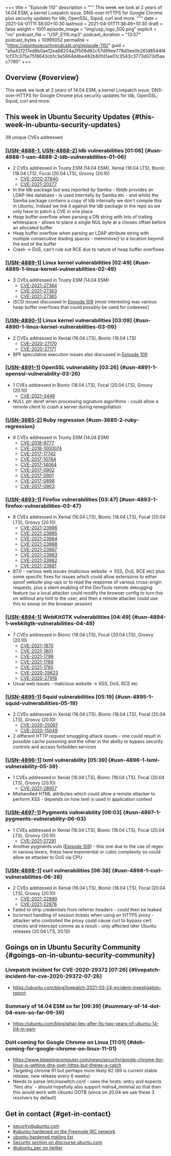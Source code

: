 +++
title = "Episode 110"
description = """
  This week we look at 2 years of 14.04 ESM, a kernel Livepatch issue,
  DNS-over-HTTPS for Google Chrome plus security updates for ldb, OpenSSL,
  Squid, curl and more.
  """
date = 2021-04-01T11:38:00+10:30
lastmod = 2021-04-01T11:38:46+10:30
draft = false
weight = 1001
episode_image = "img/usp_logo_500.png"
explicit = "no"
podcast_file = "USP_E110.mp3"
podcast_duration = "13:57"
podcast_bytes = 10995052
permalink = "https://ubuntusecuritypodcast.org/episode-110/"
guid = "a5a42f217ed6b0ae12ea68204a2f506d92c57d99ee778d0ee0b261d8544f41cf37c375e75f8643cb1c3e5664d4be482b80fd1ae01c3543c3773d073d5aac7760"
+++

## Overview {#overview}

This week we look at 2 years of 14.04 ESM, a kernel Livepatch issue,
DNS-over-HTTPS for Google Chrome plus security updates for ldb, OpenSSL,
Squid, curl and more.


## This week in Ubuntu Security Updates {#this-week-in-ubuntu-security-updates}

38 unique CVEs addressed


### [[USN-4888-1](https://ubuntu.com/security/notices/USN-4888-1), [USN-4888-2](https://ubuntu.com/security/notices/USN-4888-2)] ldb vulnerabilities [01:06] {#usn-4888-1-usn-4888-2-ldb-vulnerabilities-01-06}

-   2 CVEs addressed in Trusty ESM (14.04 ESM), Xenial (16.04 LTS), Bionic (18.04 LTS), Focal (20.04 LTS), Groovy (20.10)
    -   [CVE-2020-27840](https://ubuntu.com/security/CVE-2020-27840) <!-- high -->
    -   [CVE-2021-20277](https://ubuntu.com/security/CVE-2021-20277) <!-- high -->
-   In the ldb package but was reported by Samba - libldb provides an
    LDAP-like database - is used internally by Samba etc - and whilst the
    Samba package contains a copy of ldb internally we don't compile this in
    Ubuntu, instead we link it against the ldb package in the repo so we only
    have to patch a CVE in one place
-   Heap buffer overflow when parsing a DN string with lots of trailing
    whitespace - allows to place a single NUL byte at a chosen offset before
    an allocated buffer
-   Heap buffer overflow when parsing an LDAP attribute string with multiple
    consecutive leading spaces - memmove() to a location beyond the end of
    the buffer
-   Crash -> DoS, can't rule out RCE due to nature of heap buffer overflows


### [[USN-4889-1](https://ubuntu.com/security/notices/USN-4889-1)] Linux kernel vulnerabilities [02:49] {#usn-4889-1-linux-kernel-vulnerabilities-02-49}

-   3 CVEs addressed in Trusty ESM (14.04 ESM)
    -   [CVE-2021-27364](https://ubuntu.com/security/CVE-2021-27364) <!-- medium -->
    -   [CVE-2021-27363](https://ubuntu.com/security/CVE-2021-27363) <!-- medium -->
    -   [CVE-2021-27365](https://ubuntu.com/security/CVE-2021-27365) <!-- high -->
-   iSCSI issues discussed in [Episode 109](https://ubuntusecuritypodcast.org/episode-109/) (most interesting was various heap
    buffer overflows that could possibly be used for codeexec)


### [[USN-4890-1](https://ubuntu.com/security/notices/USN-4890-1)] Linux kernel vulnerabilities [03:09] {#usn-4890-1-linux-kernel-vulnerabilities-03-09}

-   2 CVEs addressed in Xenial (16.04 LTS), Bionic (18.04 LTS)
    -   [CVE-2020-27170](https://ubuntu.com/security/CVE-2020-27170) <!-- high -->
    -   [CVE-2020-27171](https://ubuntu.com/security/CVE-2020-27171) <!-- high -->
-   BPF speculative execution issues also discussed in [Episode 109](https://ubuntusecuritypodcast.org/episode-109/)


### [[USN-4891-1](https://ubuntu.com/security/notices/USN-4891-1)] OpenSSL vulnerability [03:26] {#usn-4891-1-openssl-vulnerability-03-26}

-   1 CVEs addressed in Bionic (18.04 LTS), Focal (20.04 LTS), Groovy (20.10)
    -   [CVE-2021-3449](https://ubuntu.com/security/CVE-2021-3449) <!-- high -->
-   NULL ptr deref when processing signature algorithms - could allow a
    remote client to crash a server during renegotiation


### [[USN-3685-2](https://ubuntu.com/security/notices/USN-3685-2)] Ruby regression {#usn-3685-2-ruby-regression}

-   9 CVEs addressed in Trusty ESM (14.04 ESM)
    -   [CVE-2018-8777](https://ubuntu.com/security/CVE-2018-8777) <!-- low -->
    -   [CVE-2018-1000074](https://ubuntu.com/security/CVE-2018-1000074) <!-- medium -->
    -   [CVE-2017-17742](https://ubuntu.com/security/CVE-2017-17742) <!-- medium -->
    -   [CVE-2017-10784](https://ubuntu.com/security/CVE-2017-10784) <!-- medium -->
    -   [CVE-2017-14064](https://ubuntu.com/security/CVE-2017-14064) <!-- low -->
    -   [CVE-2017-0902](https://ubuntu.com/security/CVE-2017-0902) <!-- medium -->
    -   [CVE-2017-0901](https://ubuntu.com/security/CVE-2017-0901) <!-- medium -->
    -   [CVE-2017-0898](https://ubuntu.com/security/CVE-2017-0898) <!-- medium -->
    -   [CVE-2017-0903](https://ubuntu.com/security/CVE-2017-0903) <!-- medium -->


### [[USN-4893-1](https://ubuntu.com/security/notices/USN-4893-1)] Firefox vulnerabilities [03:47] {#usn-4893-1-firefox-vulnerabilities-03-47}

-   8 CVEs addressed in Xenial (16.04 LTS), Bionic (18.04 LTS), Focal (20.04 LTS), Groovy (20.10)
    -   [CVE-2021-23986](https://ubuntu.com/security/CVE-2021-23986) <!-- medium -->
    -   [CVE-2021-23985](https://ubuntu.com/security/CVE-2021-23985) <!-- low -->
    -   [CVE-2021-23984](https://ubuntu.com/security/CVE-2021-23984) <!-- medium -->
    -   [CVE-2021-23988](https://ubuntu.com/security/CVE-2021-23988) <!-- medium -->
    -   [CVE-2021-23987](https://ubuntu.com/security/CVE-2021-23987) <!-- medium -->
    -   [CVE-2021-23983](https://ubuntu.com/security/CVE-2021-23983) <!-- medium -->
    -   [CVE-2021-23982](https://ubuntu.com/security/CVE-2021-23982) <!-- medium -->
    -   [CVE-2021-23981](https://ubuntu.com/security/CVE-2021-23981) <!-- medium -->
-   87.0 - various web issues (malicious website -> XSS, DoS, RCE etc) plus
    some specific fixes for issues which could allow extensions to either
    spoof website pop-ups or to read the response of various cross-origin
    requests, plus a silent enabling of the DevTools remote debugging feature
    (so a local attacker could modify the browser config to turn this on
    without any hint to the user, and then a remote attacker could use this
    to snoop on the browser session)


### [[USN-4894-1](https://ubuntu.com/security/notices/USN-4894-1)] WebKitGTK vulnerabilities [04:49] {#usn-4894-1-webkitgtk-vulnerabilities-04-49}

-   7 CVEs addressed in Bionic (18.04 LTS), Focal (20.04 LTS), Groovy (20.10)
    -   [CVE-2021-1870](https://ubuntu.com/security/CVE-2021-1870) <!-- medium -->
    -   [CVE-2021-1801](https://ubuntu.com/security/CVE-2021-1801) <!-- medium -->
    -   [CVE-2021-1799](https://ubuntu.com/security/CVE-2021-1799) <!-- medium -->
    -   [CVE-2021-1789](https://ubuntu.com/security/CVE-2021-1789) <!-- medium -->
    -   [CVE-2021-1765](https://ubuntu.com/security/CVE-2021-1765) <!-- medium -->
    -   [CVE-2020-29623](https://ubuntu.com/security/CVE-2020-29623) <!-- medium -->
    -   [CVE-2020-27918](https://ubuntu.com/security/CVE-2020-27918) <!-- medium -->
-   Usual web issues - malicious website -> XSS, DoS, RCE etc


### [[USN-4895-1](https://ubuntu.com/security/notices/USN-4895-1)] Squid vulnerabilities [05:19] {#usn-4895-1-squid-vulnerabilities-05-19}

-   2 CVEs addressed in Xenial (16.04 LTS), Bionic (18.04 LTS), Focal (20.04 LTS), Groovy (20.10)
    -   [CVE-2020-25097](https://ubuntu.com/security/CVE-2020-25097) <!-- medium -->
    -   [CVE-2020-15049](https://ubuntu.com/security/CVE-2020-15049) <!-- low -->
-   2 different HTTP request smuggling attack issues - one could result in
    possible cache poisoning and the other in the ability to bypass security
    controls and access forbidden services


### [[USN-4896-1](https://ubuntu.com/security/notices/USN-4896-1)] lxml vulnerability [05:39] {#usn-4896-1-lxml-vulnerability-05-39}

-   1 CVEs addressed in Xenial (16.04 LTS), Bionic (18.04 LTS), Focal (20.04 LTS), Groovy (20.10)
    -   [CVE-2021-28957](https://ubuntu.com/security/CVE-2021-28957) <!-- medium -->
-   Mishandled HTML attributes which could allow a remote attacker to perform
    XSS - depends on how lxml is used in application context


### [[USN-4897-1](https://ubuntu.com/security/notices/USN-4897-1)] Pygments vulnerability [06:03] {#usn-4897-1-pygments-vulnerability-06-03}

-   1 CVEs addressed in Xenial (16.04 LTS), Bionic (18.04 LTS), Focal (20.04 LTS), Groovy (20.10)
    -   [CVE-2021-27291](https://ubuntu.com/security/CVE-2021-27291) <!-- medium -->
-   Another pygments vuln ([Episode 109](https://ubuntusecuritypodcast.org/episode-109/)) - this one due to the use of regex in
    various lexers, these have exponential or cubic complexity so could allow
    an attacker to DoS via CPU


### [[USN-4898-1](https://ubuntu.com/security/notices/USN-4898-1)] curl vulnerabilities [06:38] {#usn-4898-1-curl-vulnerabilities-06-38}

-   2 CVEs addressed in Xenial (16.04 LTS), Bionic (18.04 LTS), Focal (20.04 LTS), Groovy (20.10)
    -   [CVE-2021-22890](https://ubuntu.com/security/CVE-2021-22890) <!-- medium -->
    -   [CVE-2021-22876](https://ubuntu.com/security/CVE-2021-22876) <!-- medium -->
-   Failed to strip credentials from referrer headers - could then be leaked
-   Incorrect handling of session tickets when using an HTTPS proxy -
    attacker who controlled the proxy could cause curl to bypass cert checks
    and intercept comms as a result - only affected later Ubuntu releases
    (20.04 LTS, 20.10)


## Goings on in Ubuntu Security Community {#goings-on-in-ubuntu-security-community}


### Livepatch incident for CVE-2020-29372 [07:26] {#livepatch-incident-for-cve-2020-29372-07-26}

-   <https://ubuntu.com/blog/livepatch-2021-03-24-incident-investigation-report>


### Summary of 14.04 ESM so far [09:39] {#summary-of-14-dot-04-esm-so-far-09-39}

-   <https://ubuntu.com/blog/what-lies-after-lts-two-years-of-ubuntu-14-04-in-esm>


### DoH coming for Google Chrome on Linux [11:01] {#doh-coming-for-google-chrome-on-linux-11-01}

-   <https://www.bleepingcomputer.com/news/security/google-chrome-for-linux-is-getting-dns-over-https-but-theres-a-catch>
-   Targeting chrome 91 but perhaps more likely 92 (89 is current stable
    release, new release every 6 weeks)
-   Needs to parse /etc/nsswitch.conf - uses the hosts: entry and expects
    'files dns' - should hopefully also support mdns4\_minimal so that then
    this would work with Ubuntu OOTB (since on 20.04 we use these 3 resolvers
    by default)


## Get in contact {#get-in-contact}

-   [security@ubuntu.com](mailto:security@ubuntu.com)
-   [#ubuntu-hardened on the Freenode IRC network](http://webchat.freenode.net/#ubuntu-hardened)
-   [ubuntu-hardened mailing list](https://lists.ubuntu.com/mailman/listinfo/ubuntu-hardened)
-   [Security section on discourse.ubuntu.com](https://discourse.ubuntu.com/c/security)
-   [@ubuntu\_sec on twitter](https://twitter.com/ubuntu%5Fsec)
